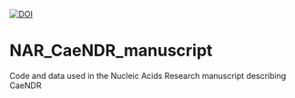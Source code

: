[![DOI](https://zenodo.org/badge/671982887.svg)](https://zenodo.org/badge/latestdoi/671982887)
# NAR_CaeNDR_manuscript
Code and data used in the Nucleic Acids Research manuscript describing CaeNDR
